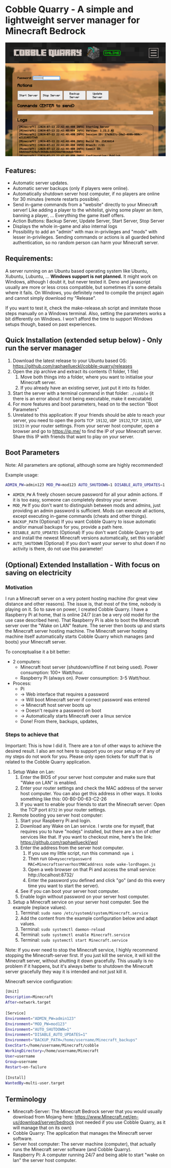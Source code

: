 # Cobble Quarry - A simple and lightweight server manager for Minecraft Bedrock

![Cobble Quarry UI](cq.png "Cobble Quarry UI")

## Features:

- Automatic server updates.
- Automatic server backups (only if players were online).
- Automatically shutdown server host computer, if no players are online for 30 minutes (remote restarts possible).
- Send in-game commands from a "website" directly to your Minecraft server! Like adding a player to the whitelist, giving some player an item, banning a player, ... Everything the game itself offers.
- Action Buttons: Backup Server, Update Server, Start Server, Stop Server
- Displays the whole in-game and also internal logs
- Possibility to add an "admin" with max in-privileges and "mods" with lesser in-privileges. Sending commands or actions is all guarded behind authentication, so no random person can harm your Minecraft server.

## Requirements:

A server running on an Ubuntu based operating system like Ubuntu, Xubuntu, Lubuntu, ...
**Windows support is not planned.** It might work on Windows, although I doubt it, but never tested it. Deno and javascript usually are more or less cross compatible, but sometimes it's some details where it fails. On Windows, you definitely need to compile the project again and cannot simply download my "Release".

If you want to test it, check the make-release.sh script and immitate those steps manually on a Windows terminal. Also, setting the parameters works a bit differently on Windows. I won't afford the time to support Windows setups though, based on past experiences.

## Quick Installation (extended setup below) - Only run the server manager

1. Download the latest release to your Ubuntu based OS: https://github.com/raphaellueckl/cobble-quarry/releases
1. Open the zip archive and extract its contents (1 folder, 1 file)
   1. Move both things into a folder, where you want to initialise your Minecraft server.
   1. If you already have an existing server, just put it into its folder.
1. Start the server with a terminal command in that folder: `./cobble` (it there is an error about it not being executable, make it executable)
1. For more features and boot parameters, head on to the section "Boot Parameters"
1. Unrelated to this application: If your friends should be able to reach your server, you need to open the ports `TCP 19132`, `UDP 19132`,`TCP 19133`, `UDP 19133` in your router settings. From your server host computer, open a browser and go to https://ip.me/ to find the IP of your Minecraft server. Share this IP with friends that want to play on your server.

## Boot Parameters

Note: All parameters are optional, although some are highly recommended!

Example usage:

```bash
ADMIN_PW=admin123 MOD_PW=mod123 AUTO_SHUTDOWN=1 DISABLE_AUTO_UPDATES=1 BACKUP_PATH=/home/username/Minecraft_backups ./cobble
```

- `ADMIN_PW` A freely chosen secure password for all your admin actions. If it is too easy, someone can completely destroy your server.
- `MOD_PW` If you don't want to distinguish between mods and admins, just providing an admin password is sufficient. Mods can execute all actions, except executing in-game commands (cheats and other things).
- `BACKUP_PATH` (Optional) If you want Cobble Quarry to issue automatic and/or manual backups for you, provide a path here.
- `DISABLE_AUTO_UPDATES` (Optional) If you don't want Cobble Quarry to get and install the newest Minecraft versions automatically, set this variable!
- `AUTO_SHUTDOWN` (Optional) If you don't want your server to shut down if no activity is there, do not use this parameter!

## (Optional) Extended Installation - With focus on saving on electricity

### Motivation

I run a Minecraft server on a very potent hosting machine (for great view distance and other reasons). The issue is, that most of the time, nobody is playing on it. So to save on power, I created Cobble Quarry. I have a Raspberry Pi at home, that is online 24/7 (can be a very old model for the use case described here). That Raspberry Pi is able to boot the Minecraft server over the "Wake on LAN" feature. The server then boots up and starts the Minecraft server hosting machine. The Minecraft server hosting machine itself automatically starts Cobble Quarry which manages (and boots) your Minecraft server.

To conceptualise it a bit better:

- 2 computers:
  - Minecraft host server (shutdown/offline if not being used). Power consumption: 100+ Watt/hour.
  - Raspberry Pi (always on). Power consumption: 3-5 Watt/hour.
- Process:
  - Pi
  - -> Web interface that requires a password
  - -> Will boot Minecraft server if correct password was entered
  - -> Minecraft host server boots up
  - -> Doesn't require a password on boot
  - -> Automatically starts Minecraft over a linux service
  - Done! From there, backups, updates,

### Steps to achieve that

Important: This is how I did it. There are a ton of other ways to achieve the desired result. I also am not here to support you on your setup or if any of my steps do not work for you. Please only open tickets for stuff that is related to the Cobble Quarry application.

1. Setup Wake on Lan:
   1. Enter the BIOS of your server host computer and make sure that "Wake on LAN" is enabled.
   1. Enter your router settings and check the MAC address of the server host computer. You can also get this address in other ways. It looks something like this: 00-B0-D0-63-C2-26
   1. If you want to enable your friends to start the Minecraft server: Open the TCP port `8732` in your router settings.
1. Remote booting you server host computer:
   1. Start your Raspberry Pi and login.
   1. Download any Wake on Lan service. I wrote one for myself, that requires you to have "nodejs" installed, but there are a ton of other services like that. If you want to checkout mine, here's the link: https://github.com/raphaellueckl/wol
   1. Enter the address from the server host computer.
      1. If you use my little script, run this command: `npm i`
      1. Then run `GO=mysecretpassword MAC=MinecraftserverhostMACaddress node wake-lordhagen.js`
      1. Open a web browser on that Pi and access the small service: http://localhost:8732/
      1. Enter the password you defined and click "go" (and do this every time you want to start the server).
   1. See if you can boot your server host computer.
   1. Enable login without password on your server host computer.
1. Setup a Minecraft service on your server host computer. See the example (replace values).
   1. Terminal: `sudo nano /etc/systemd/system/Minecraft.service`
   1. Add the content from the example configuration below and adapt values.
   1. Terminal: `sudo systemctl daemon-reload`
   1. Terminal: `sudo systemctl enable Minecraft.service`
   1. Terminal: `sudo systemctl start Minecraft.service`

Note: If you ever need to stop the Minecraft service, I highly recommend stopping the Minecraft-server first. If you just kill the service, it will kill the Minecraft server, without shutting it down gracefully. This usually is no problem if it happens, but it's always better to shutdown the Minecraft server gracefully they way it is intended and not just kill it.

Minecraft service configuration:

```bash
[Unit]
Description=Minecraft
After=network.target

[Service]
Environment="ADMIN_PW=admin123"
Environment="MOD_PW=mod123"
Environment="AUTO_SHUTDOWN=1"
Environment="DISABLE_AUTO_UPDATES=1"
Environment="BACKUP_PATH=/home/username/Minecraft_backups"
ExecStart=/home/username/Minecraft/cobble
WorkingDirectory=/home/username/Minecraft
User=username
Group=username
Restart=on-failure

[Install]
WantedBy=multi-user.target

```

## Terminology

- Minecraft-Server: The Minecraft Bedrock server that you would usually download from Mojang here: https://www.Minecraft.net/en-us/download/server/bedrock (not needed if you use Cobble Quarry, as it will manage that on its own)
- Cobble Quarry: The application that manages the Minecraft server software.
- Server host computer: The server machine (computer), that actually runs the Minecraft server software (and Cobble Quarry).
- Raspberry Pi: A computer running 24/7 and being able to start "wake on lan" the server host computer.
